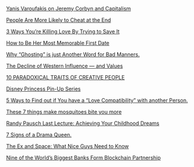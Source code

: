 <a href="http://www.filmsforaction.org/watch/yanis-varoufakis-on-jeremy-corbyn-and-capitalism/" target="_blank">Yanis Varoufakis on Jeremy Corbyn and Capitalism</a>

<a href="http://www.scientificamerican.com/article/people-are-more-likely-to-cheat-at-the-end/" target="_blank">People Are More Likely to Cheat at the End</a>

<a href="http://goodmenproject.com/featured-content/3-ways-youre-killing-love-by-trying-to-save-it-fiff/" target="_blank">3 Ways You’re Killing Love By Trying to Save It</a>

<a href="http://goodmenproject.com/featured-content/how-to-be-her-most-memorable-first-date-kt/" target="_blank">How to Be Her Most Memorable First Date</a>

<a href="http://www.elephantjournal.com/2015/06/why-ghosting-is-just-another-word-for-bad-manners/" target="_blank">Why “Ghosting” is just Another Word for Bad Manners.</a>

<a href="http://bigthink.com/ideafeed/the-decline-of-western-influence" target="_blank">The Decline of Western Influence — and Values</a>

<a href="http://www.fastcompany.com/3016689/leadership-now/10-paradoxical-traits-of-creative-people" target="_blank">10 PARADOXICAL TRAITS OF CREATIVE PEOPLE</a>

<a href="http://www.tarusov.com/#!disney-princess-pin-up/crw8" target="_blank">Disney Princess Pin-Up Series</a>

<a href="http://www.elephantjournal.com/2015/06/5-ways-to-find-out-if-you-are-truly-compatible-with-your-love/" target="_blank">5 Ways to Find out if You have a “Love Compatibility” with another Person.</a>

<a href="http://www.techinsider.io/what-makes-people-more-attractive-to-mosquitoes-2015-9?utm_content=buffer66661&utm_medium=social&utm_source=facebook.com&utm_campaign=buffer" target="_blank">These 7 things make mosquitoes bite you more</a>

<a href="https://www.youtube.com/watch?v=ji5_MqicxSo" target="_blank">Randy Pausch Last Lecture: Achieving Your Childhood Dreams</a>

<a href="http://www.elephantjournal.com/2015/09/7-signs-of-a-drama-queen/" target="_blank">7 Signs of a Drama Queen.</a>

<a href="http://goodmenproject.com/featured-content/the-ex-and-space-what-nice-guys-need-to-know-jrmk/" target="_blank">The Ex and Space: What Nice Guys Need to Know</a>

<a href="https://recode.net/2015/09/15/nine-of-the-worlds-biggest-banks-form-blockchain-partnership/" target="_blank">Nine of the World’s Biggest Banks Form Blockchain Partnership</a>
